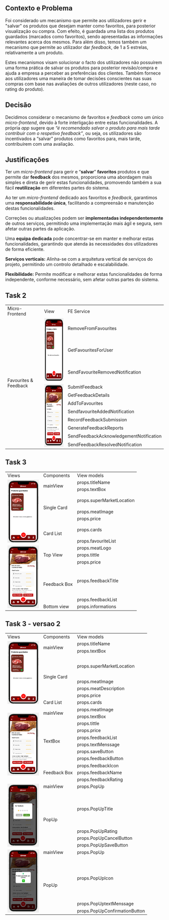 ## Contexto e Problema

Foi considerado um mecanismo que permite aos utilizadores gerir e "salvar" os produtos que desejam manter como favoritos, para posterior visualização ou compra. Com efeito, é guardada uma lista dos produtos guardados (marcados como favoritos), sendo apresentadas as informações relevantes acerca dos mesmos.
Para além disso, temos também um mecanismo que permite ao utilizador dar *feedback*, de 1 a 5 estrelas, relativamente a um produto.

Estes mecanismos visam solucionar o facto dos utilizadores não possuírem uma forma prática de salvar os produtos para posterior revisão/compra e ajuda a empresa a perceber as preferências dos clientes. Também fornece aos utilizadores uma maneira de tomar decisões conscientes nas suas compras com base nas avaliações de outros utilizadores (neste caso, no rating do produto).

## Decisão

Decidimos considerar o mecanismo de favoritos e *feedback* como um único *micro-frontend*, devido à forte interligação entre estas funcionalidades. A própria *app* sugere que *“é recomendado salvar o produto para mais tarde contribuir com o respetivo feedback”*, ou seja, os utilizadores são incentivados a “salvar” produtos como favoritos para, mais tarde, contribuírem com uma avaliação.

## Justificações

Ter um *micro-frontend* para gerir e “**salvar**” **favoritos** produtos  e que permite dar **feedback** dos mesmos, proporciona uma abordagem mais simples e direta de gerir estas funcionalidades, promovendo também a sua fácil **reutilização** em diferentes partes do sistema.

Ao ter um *micro-frontend*  dedicado aos favoritos e *feedback*, garantimos uma **responsabilidade única**, facilitando a compreensão e manutenção destas funcionalidades.

Correções ou atualizações podem ser **implementadas independentemente** de outros serviços, permitindo uma implementação mais ágil e segura, sem afetar outras partes da aplicação.

Uma **equipa dedicada** pode concentrar-se em manter e melhorar estas funcionalidades, garantindo que atenda às necessidades dos utilizadores de forma eficiente.

**Serviços verticais:** Alinha-se com a arquitetura vertical de serviços do projeto, permitindo um controlo detalhado e escalabilidade.

**Flexibilidade:** Permite modificar e melhorar estas funcionalidades de forma independente, conforme necessário, sem afetar outras partes do sistema.

## Task 2

<table>
    <tr>
        <td>Micro-Frontend</td>
        <td>View</td>
        <td>FE Service</td>
    </tr>
    <tr>
        <td rowspan="12">Favourites & Feedback </td>
        <td rowspan="4"><img src="./Favourites_&_Feedback_4.png" alt="Favourite" width="100" height="200"></td>
    <tr><td>RemoveFromFavourites</td></tr>
    <tr><td>GetFavouritesForUser</td></tr>
    <tr><td>SendFavouriteRemovedNotification</td></tr>
    <tr><td rowspan="8"><img src="./Favourites_&_Feedback_1.png" alt="Feedback" width="100" height="200">
    <td>SubmitFeedback</td></tr> 
    <tr><td>GetFeedbackDetails</td></tr>
    <tr><td>AddToFavourites</td></tr>
    <tr><td>SendfavouriteAddedNotification</td></tr>
    <tr><td>RecordFeedbackSubmission</td></tr>
    <tr><td>GenerateFeedbackReports</td></tr>
    <tr><td>SendFeedbackAcknowledgementNotification</td></tr>
    <tr><td>SendFeedbackResolvedNotification</td></tr>
</table>


## Task 3

<table>
    <tr>
        <td>Views</td>
        <td>Components</td>
        <td>View models</td>
    </tr>
    <tr>
        <td rowspan="7"><img src="./Favourites_&_Feedback_4.png" alt="Favourite" width="100" height="200"></td>
        <td rowspan="2">mainView</td>
        <td>props.titleName</td>
        </tr>
        <td>props.textBox</td>
        </tr>
        <tr><td rowspan="3">Single Card</td>
        <td>props.superMarketLocation</td></tr>
        </tr>
        <td>props.meatImage</td>
        </tr>
        </tr>
        <td>props.price</td>
        </tr>
        <tr><td rowspan="2">Card List</td>
        <td>props.cards</td></tr>
        </tr>
        <td>props.favouriteList</td>
        </tr>
        <tr><td rowspan="8"><img src="./Favourites_&_Feedback_1.png" alt="Feedback" width="100" height="200">
        <td rowspan="3">Top View</td>
        <td>props.meatLogo</td>
        </tr>
        <td>props.tittle</td>
        </tr>
        </tr>
        <td>props.price</td>
        </tr>
        <tr><td rowspan="2">Feedback Box</td>
        <td>props.feedbackTitle</td></tr>
        </tr>
        <td>props.feedbackList</td>
        </tr>
        <tr><td rowspan="1"> Bottom view</td>
        <td>props.informations</td></tr>
    
</table>

## Task 3 - versao 2

<table>
    <tr>
        <td>Views</td>
        <td>Components</td>
        <td>View models</td>
    </tr>
    <tr>
        <td rowspan="7"><img src="./Favourites_&_Feedback_4.png" alt="Favourite" width="100" height="200"></td>
        <td rowspan="2">mainView</td>
        <td>props.titleName</td>
        </tr>
        <td>props.textBox</td>
        </tr>
        <tr><td rowspan="4">Single Card</td>
        <td>props.superMarketLocation</td></tr>
        </tr>
        <td>props.meatImage</td>
        </tr>
        <td>props.meatDescription</td>
        </tr>
        </tr>
        <td>props.price</td>
        </tr>
        <tr><td rowspan="1">Card List</td>
        <td>props.cards</td></tr>
        </tr>
        <tr><td rowspan="12"><img src="./Favourites_&_Feedback_1.png" alt="Feedback" width="100" height="200">
        <tr><td rowspan="2">mainView</td>
        <td>props.meatImage</td></tr>
        </tr>
        <td>props.textBox</td>
        </tr>
        <td rowspan="6">TextBox</td>
        <td>props.tittle</td>
        </tr>
        </tr>
        <td>props.price</td>
        </tr>
        <td>props.feedbackList</td>
        </tr>
        <td>props.textMenssage</td>
        </tr>
        <td>props.saveButton</td>
        </tr>
        <td>props.feedbackButton</td>
        </tr>
        <tr><td rowspan="3">Feedback Box</td>
        <td>props.feedbackIcon</td></tr>
        </tr>
        <td>props.feedbackName</td>
        </tr>
        <td>props.feedbackRating</td>
        </tr>
        <tr><td rowspan="6"><img src="./Favourites_&_Feedback_3.png" alt="Feedback" width="100" height="200">
        <tr><td rowspan="1">mainView</td>
        <td>props.PopUp</td></tr>
        </tr>
        <tr><td rowspan="4">PopUp</td>
        <td>props.PopUpTitle</td></tr>
        </tr>
        <td>props.PopUpRating</td></tr>
        </tr>
        <td>props.PopUpCancelButton</td></tr>
        </tr>
        <td>props.PopUpSaveButton</td></tr>
        </tr>
        <tr><td rowspan="5"><img src="./Favourites_&_Feedback_2.png" alt="Feedback" width="100" height="200">
        <tr><td rowspan="1">mainView</td>
        <td>props.PopUp</td></tr>
        </tr>
        <tr><td rowspan="3">PopUp</td>
        <td>props.PopUpIcon</td></tr>
        </tr>
        <td>props.PopUptextMenssage</td></tr>
        </tr>
        <td>props.PopUpConfirmationButton</td></tr>
        </tr>
      
    
</table>



